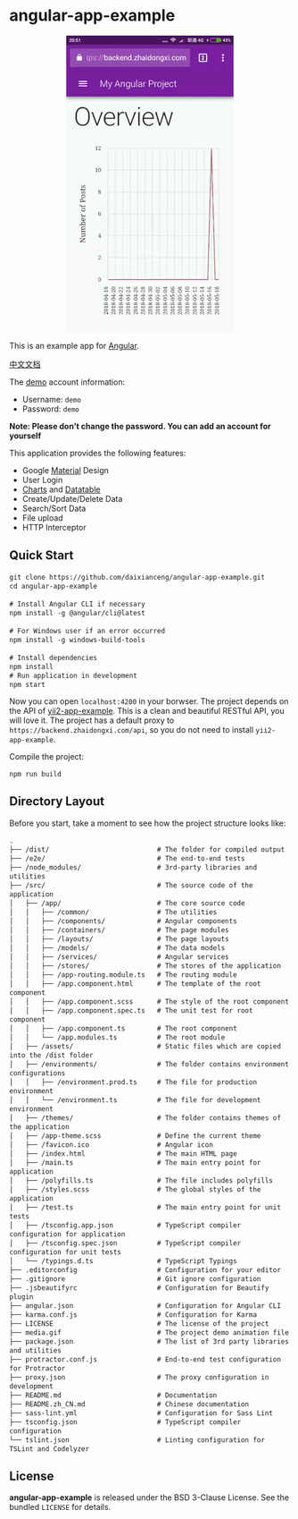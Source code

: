 # angular-app-example

<p align="center">
  <a href="https://backend.zhaidongxi.com/" target="_blank">
    <img src="./media.gif" alt="angular-app-example" />
  </a>
</p>

This is an example app for [Angular](https://github.com/angular/angular).

[中文文档](./README.zh_CN.md)

The [demo](https://backend.zhaidongxi.com/) account information:

- Username: `demo`
- Password: `demo`

**Note: Please don't change the password. You can add an account for yourself**

This application provides the following features:

- Google [Material](https://github.com/angular/material2) Design
- User Login
- [Charts](https://github.com/swimlane/ngx-charts) and [Datatable](https://github.com/swimlane/ngx-datatable)
- Create/Update/Delete Data
- Search/Sort Data
- File upload
- HTTP Interceptor

## Quick Start

```
git clone https://github.com/daixianceng/angular-app-example.git
cd angular-app-example

# Install Angular CLI if necessary
npm install -g @angular/cli@latest

# For Windows user if an error occurred
npm install -g windows-build-tools

# Install dependencies
npm install
# Run application in development
npm start
```

Now you can open `localhost:4200` in your borwser. The project depends on the API of [yii2-app-example](https://github.com/daixianceng/yii2-app-example). This is a clean and beautiful RESTful API, you will love it. The project has a default proxy to `https://backend.zhaidongxi.com/api`, so you do not need to install `yii2-app-example`.

Compile the project:

```
npm run build
```

## Directory Layout

Before you start, take a moment to see how the project structure looks like:

```
.
├── /dist/                           # The folder for compiled output
├── /e2e/                            # The end-to-end tests
├── /node_modules/                   # 3rd-party libraries and utilities
├── /src/                            # The source code of the application
│   ├── /app/                        # The core source code
│   │   ├── /common/                 # The utilities
│   │   ├── /components/             # Angular components
│   │   ├── /containers/             # The page modules
│   │   ├── /layouts/                # The page layouts
│   │   ├── /models/                 # The data models
│   │   ├── /services/               # Angular services
│   │   ├── /stores/                 # The stores of the application
│   │   ├── /app-routing.module.ts   # The routing module
│   │   ├── /app.component.html      # The template of the root component
│   │   ├── /app.component.scss      # The style of the root component
│   │   ├── /app.component.spec.ts   # The unit test for root component
│   │   ├── /app.component.ts        # The root component
│   │   └── /app.modules.ts          # The root module
│   ├── /assets/                     # Static files which are copied into the /dist folder
│   ├── /environments/               # The folder contains environment configurations
│   │   ├── /environment.prod.ts     # The file for production environment
│   │   └── /environment.ts          # The file for development environment
│   ├── /themes/                     # The folder contains themes of the application
│   ├── /app-theme.scss              # Define the current theme
│   ├── /favicon.ico                 # Angular icon
│   ├── /index.html                  # The main HTML page
│   ├── /main.ts                     # The main entry point for application
│   ├── /polyfills.ts                # The file includes polyfills
│   ├── /styles.scss                 # The global styles of the application
│   ├── /test.ts                     # The main entry point for unit tests
│   ├── /tsconfig.app.json           # TypeScript compiler configuration for application
│   ├── /tsconfig.spec.json          # TypeScript compiler configuration for unit tests
│   └── /typings.d.ts                # TypeScript Typings
├── .editorconfig                    # Configuration for your editor
├── .gitignore                       # Git ignore configuration
├── .jsbeautifyrc                    # Configuration for Beautify plugin
├── angular.json                     # Configuration for Angular CLI
├── karma.conf.js                    # Configuration for Karma
├── LICENSE                          # The license of the project
├── media.gif                        # The project demo animation file
├── package.json                     # The list of 3rd party libraries and utilities
├── protractor.conf.js               # End-to-end test configuration for Protractor
├── proxy.json                       # The proxy configuration in development
├── README.md                        # Documentation
├── README.zh_CN.md                  # Chinese documentation
├── sass-lint.yml                    # Configuration for Sass Lint
├── tsconfig.json                    # TypeScript compiler configuration
└── tslint.json                      # Linting configuration for TSLint and Codelyzer
```

## License

**angular-app-example** is released under the BSD 3-Clause License. See the bundled `LICENSE` for details.
